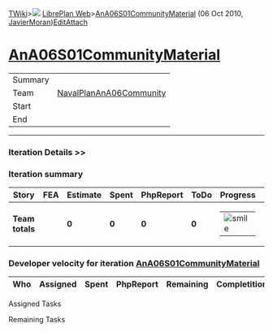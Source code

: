 [TWiki](/twiki/Main/WebHome)&gt;![](/twiki/TWiki/TWikiDocGraphics/web-bg-small.gif) [LibrePlan Web](/twiki/LibrePlan/WebHome)&gt;[AnA06S01CommunityMaterial](http://wiki.libreplan-enterprise.com/twiki/LibrePlan/AnA06S01CommunityMaterial "Topic revision: 1 (06 Oct 2010 - 09:37:34)") (06 Oct 2010, [JavierMoran](/twiki/Main/JavierMoran))[Edit](http://wiki.libreplan-enterprise.com/twiki/bin/edit/LibrePlan/AnA06S01CommunityMaterial?t=1520337837 "Edit this topic text")[Attach](/twiki/bin/attach/LibrePlan/AnA06S01CommunityMaterial "Attach an image or document to this topic")

 [AnA06S01CommunityMaterial](/twiki/LibrePlan/AnA06S01CommunityMaterial)
=============================================================================================================================



|         |                                                                          |
|---------|--------------------------------------------------------------------------|
| Summary |                                                                          |
| Team    | [NavalPlanAnA06Community](/twiki/Trash/NavalPlanAnA06Community) |
| Start   |                                                                          |
| End     |                                                                          |

------------------------------------------------------------------------

[](/twiki/LibrePlan)

### Iteration Details &gt;&gt;

###  Iteration summary

<table>
<colgroup>
<col width="8%" />
<col width="8%" />
<col width="8%" />
<col width="8%" />
<col width="8%" />
<col width="8%" />
<col width="8%" />
<col width="8%" />
<col width="8%" />
<col width="8%" />
<col width="8%" />
<col width="8%" />
</colgroup>
<thead>
<tr class="header">
<th>Story</th>
<th>FEA</th>
<th>Estimate</th>
<th>Spent</th>
<th>PhpReport</th>
<th>ToDo</th>
<th>Progress</th>
<th>Done</th>
<th>Overrun</th>
<th>Completion</th>
<th>Developer</th>
<th>Reviewer</th>
</tr>
</thead>
<tbody>
<tr class="odd">
<td><strong>Team totals</strong></td>
<td> </td>
<td><strong>0</strong></td>
<td><strong>0</strong></td>
<td><strong>0</strong></td>
<td><strong>0</strong></td>
<td><table>
<tbody>
<tr class="odd">
<td><img src="/twiki/TWiki/SmiliesPlugin/smile.gif" title="smile" alt="smile" /></td>
</tr>
</tbody>
</table></td>
<td>100%</td>
<td>0%</td>
<td> </td>
<td> </td>
<td> </td>
</tr>
</tbody>
</table>

###  Developer velocity for iteration [AnA06S01CommunityMaterial](/twiki/LibrePlan/AnA06S01CommunityMaterial)

| Who | Assigned | Spent | PhpReport | Remaining | Completition |     |
|-----|----------|-------|-----------|-----------|--------------|-----|

Assigned Tasks

Remaining Tasks
